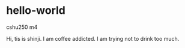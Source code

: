 # hello-world
cshu250 m4

Hi, tis is shinji. I am coffee addicted.
I am trying not to drink too much.
